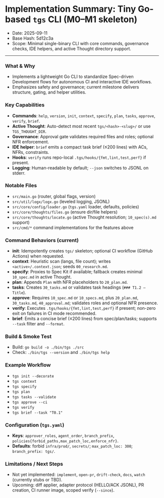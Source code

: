 # Implementation Summary: Tiny Go-based `tgs` CLI (M0–M1 skeleton)

- Date: 2025-09-11
- Base Hash: 5d12c3a
- Scope: Minimal single-binary CLI with core commands, governance checks, IDE helpers, and active Thought directory support.

---

### What & Why
- Implements a lightweight Go CLI to standardize Spec-driven Development flows for autonomous CI and interactive IDE workflows.
- Emphasizes safety and governance; current milestone delivers structure, gating, and helper utilities.

### Key Capabilities
- **Commands**: `help`, `version`, `init`, `context`, `specify`, `plan`, `tasks`, `approve`, `verify`, `brief`.
- **Active Thought**: Auto-detect most recent `tgs/<hash>-<slug>/` or use `TGS_THOUGHT_DIR`.
- **Governance**: Approval gate validates required files and roles; optional NFR enforcement.
- **IDE helper**: `brief` emits a compact task brief (≤200 lines) with ACs, NFRs, constraints.
- **Hooks**: `verify` runs repo-local `.tgs/hooks/{fmt,lint,test,perf}` if present.
- **Logging**: Human-readable by default; `--json` switches to JSONL on stderr.

### Notable Files
- `src/main.go` (router, global flags, version)
- `src/util/logx/logx.go` (leveled logging, JSONL)
- `src/core/config/loader.go` (`tgs.yaml` loader, defaults, policies)
- `src/core/thoughts/files.go` (ensure dir/file helpers)
- `src/core/thoughts/locate.go` (active Thought resolution; `10_spec(s).md` support)
- `src/cmd/*` command implementations for the features above

### Command Behaviors (current)
- **init**: Idempotently creates `tgs/` skeleton; optional CI workflow (GitHub Actions) when requested.
- **context**: Heuristic scan (langs, file count); writes `<active>/.context.json`; seeds `00_research.md`.
- **specify**: Proxies to Spec Kit if available; fallback creates minimal `10_spec.md` in active Thought.
- **plan**: Appends `Plan` with NFR placeholders to `20_plan.md`.
- **tasks**: Creates `30_tasks.md` or validates task headings (`### T1.2 — Title`).
- **approve**: Requires `10_spec.md` or `10_specs.md`, plus `20_plan.md`, `30_tasks.md`, `40_approval.md`; validates roles and optional NFR presence.
- **verify**: Executes `.tgs/hooks/{fmt,lint,test,perf}` if present; non-zero exit on failures in CI mode recommended.
- **brief**: Emits a concise brief (≤200 lines) from spec/plan/tasks; supports `--task` filter and `--format`.

### Build & Smoke Test
- Build: `go build -o ./bin/tgs ./src`
- Check: `./bin/tgs --version` and `./bin/tgs help`

### Example Workflow
- `tgs init --decorate`
- `tgs context`
- `tgs specify`
- `tgs plan`
- `tgs tasks --validate`
- `tgs approve --ci`
- `tgs verify`
- `tgs brief --task "T0.1"`

### Configuration (`tgs.yaml`)
- **Keys**: `approver_roles`, `agent_order`, `branch_prefix`, `policies{forbid_paths,max_patch_loc,enforce_nfr}`.
- **Defaults**: forbid `infra/prod/`, `secrets/`; `max_patch_loc: 300`; `branch_prefix: tgs/`.

### Limitations / Next Steps
- Not yet implemented: `implement`, `open-pr`, `drift-check`, `docs`, `watch` (currently stubs or TBD).
- Upcoming: diff applier, adapter protocol (HELLO/ACK JSONL), PR creation, CI runner image, scoped verify (`--since`).
